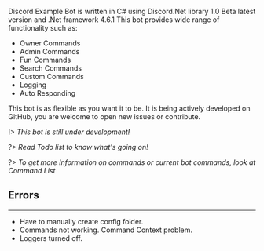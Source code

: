 Discord Example Bot is written in C# using Discord.Net library 1.0 Beta latest version and .Net framework 4.6.1
This bot provides wide range of functionality such as:
  - Owner Commands
  - Admin Commands
  - Fun Commands
  - Search Commands
  - Custom Commands
  - Logging
  - Auto Responding

This bot is as flexible as you want it to be. It is being actively developed on GitHub, you are welcome to open new issues or contribute.

!> *This bot is still under development!*

?> *Read Todo list to know what's going on!*

?> *To get more Information on commands or current bot commands, look at Command List*

## Errors
---

- Have to manually create config folder.
- Commands not working. Command Context problem.
- Loggers turned off.
